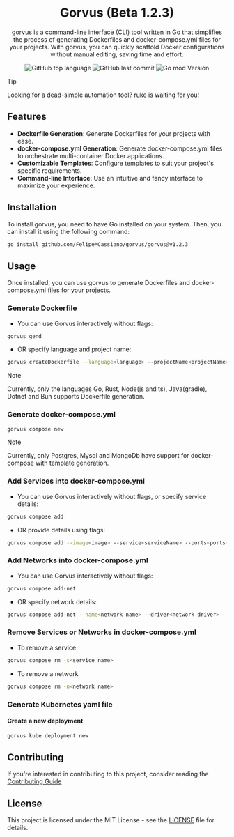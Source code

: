 <div align='center'>
  <h1>Gorvus (Beta 1.2.3)</h1>
  <p>gorvus is a command-line interface (CLI) tool written in Go that simplifies the process of generating Dockerfiles and docker-compose.yml files for your projects. With gorvus, you can quickly scaffold Docker configurations without manual editing, saving time and effort.</p>
  <img src='https://img.shields.io/github/languages/top/FelipeMCassiano/gorvus' alt='GitHub top language' />
  <img src='https://img.shields.io/github/last-commit/FelipeMCassiano/gorvus' alt='GitHub last commit' />
  <img src= 'https://img.shields.io/github/go-mod/go-version/FelipeMCassiano/gorvus' alt='Go mod Version'/>
</div>

> [!TIP]
> Looking for a dead-simple automation tool? [ruke](https://github.com/kauefraga/ruke) is waiting for you!

## Features

- **Dockerfile Generation**: Generate Dockerfiles for your projects with ease.
- **docker-compose.yml Generation**: Generate docker-compose.yml files to orchestrate multi-container Docker applications.
- **Customizable Templates**: Configure templates to suit your project's specific requirements.
- **Command-line Interface**: Use an intuitive and fancy interface to maximize your experience.

## Installation

To install gorvus, you need to have Go installed on your system. Then, you can install it using the following command:

```bash
go install github.com/FelipeMCassiano/gorvus/gorvus@v1.2.3
```

## Usage

Once installed, you can use gorvus to generate Dockerfiles and docker-compose.yml files for your projects.

### Generate Dockerfile
* You can use Gorvus interactively without flags:
```bash
gorvus gend
```
* OR specify language and project name:
```bash
gorvus createDockerfile --language<language> --projectName<projectName>
```

> [!NOTE]
> Currently, only the languages Go, Rust, Node(js and ts), Java(gradle), Dotnet and Bun supports Dockerfile generation.

### Generate docker-compose.yml
```bash
gorvus compose new
```

> [!NOTE]
> Currently, only Postgres, Mysql and MongoDb have support for docker-compose with template generation.

### Add Services into docker-compose.yml
* You can use Gorvus interactively without flags, or specify service details:
```bash
gorvus compose add
```
* OR provide details using flags:
```bash
gorvus compose add --image<image> --service<serviceName> --ports<ports> --envs<environment> --networks<networkName> --hostname<hostname>
```
### Add Networks into docker-compose.yml
* You can use Gorvus interactively without flags:
```bash
gorvus compose add-net
```
* OR specify network details:
```bash
gorvus compose add-net --name<network name> --driver<network driver> --name-docker<reference this network when you're connecting containers>
```

### Remove Services or Networks in docker-compose.yml

* To remove a service
```bash
gorvus compose rm -s<service name>
```
* To remove a network
```bash
gorvus compose rm -n<network name>
```
### Generate Kubernetes yaml file

#### Create a new deployment
```bash
gorvus kube deployment new
```

## Contributing

If you're interested in contributing to this project, consider reading the [Contributing Guide](CONTRIBUTING.md)

## License

This project is licensed under the MIT License - see the [LICENSE](LICENSE) file for details.
